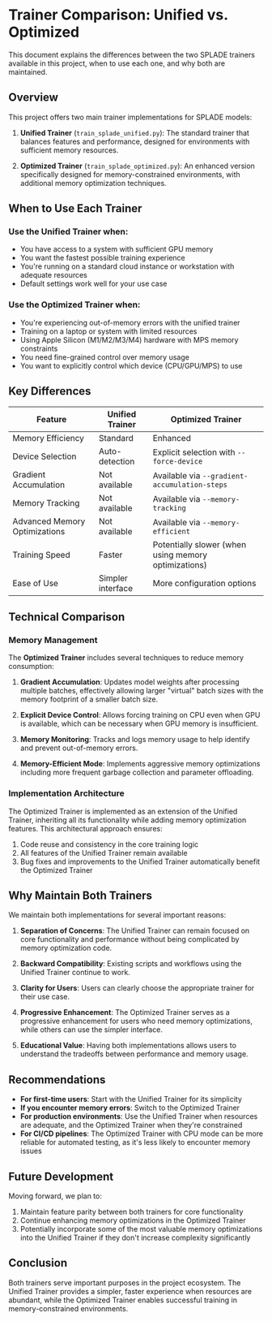 # Trainer Comparison: Unified vs. Optimized

This document explains the differences between the two SPLADE trainers available in this project, when to use each one, and why both are maintained.

## Overview

This project offers two main trainer implementations for SPLADE models:

1. **Unified Trainer** (`train_splade_unified.py`): The standard trainer that balances features and performance, designed for environments with sufficient memory resources.

2. **Optimized Trainer** (`train_splade_optimized.py`): An enhanced version specifically designed for memory-constrained environments, with additional memory optimization techniques.

## When to Use Each Trainer

### Use the Unified Trainer when:

- You have access to a system with sufficient GPU memory
- You want the fastest possible training experience
- You're running on a standard cloud instance or workstation with adequate resources
- Default settings work well for your use case

### Use the Optimized Trainer when:

- You're experiencing out-of-memory errors with the unified trainer
- Training on a laptop or system with limited resources
- Using Apple Silicon (M1/M2/M3/M4) hardware with MPS memory constraints
- You need fine-grained control over memory usage
- You want to explicitly control which device (CPU/GPU/MPS) to use

## Key Differences

| Feature | Unified Trainer | Optimized Trainer |
|---------|----------------|-------------------|
| Memory Efficiency | Standard | Enhanced |
| Device Selection | Auto-detection | Explicit selection with `--force-device` |
| Gradient Accumulation | Not available | Available via `--gradient-accumulation-steps` |
| Memory Tracking | Not available | Available via `--memory-tracking` |
| Advanced Memory Optimizations | Not available | Available via `--memory-efficient` |
| Training Speed | Faster | Potentially slower (when using memory optimizations) |
| Ease of Use | Simpler interface | More configuration options |

## Technical Comparison

### Memory Management

The **Optimized Trainer** includes several techniques to reduce memory consumption:

1. **Gradient Accumulation**: Updates model weights after processing multiple batches, effectively allowing larger "virtual" batch sizes with the memory footprint of a smaller batch size.

2. **Explicit Device Control**: Allows forcing training on CPU even when GPU is available, which can be necessary when GPU memory is insufficient.

3. **Memory Monitoring**: Tracks and logs memory usage to help identify and prevent out-of-memory errors.

4. **Memory-Efficient Mode**: Implements aggressive memory optimizations including more frequent garbage collection and parameter offloading.

### Implementation Architecture

The Optimized Trainer is implemented as an extension of the Unified Trainer, inheriting all its functionality while adding memory optimization features. This architectural approach ensures:

1. Code reuse and consistency in the core training logic
2. All features of the Unified Trainer remain available
3. Bug fixes and improvements to the Unified Trainer automatically benefit the Optimized Trainer

## Why Maintain Both Trainers

We maintain both implementations for several important reasons:

1. **Separation of Concerns**: The Unified Trainer can remain focused on core functionality and performance without being complicated by memory optimization code.

2. **Backward Compatibility**: Existing scripts and workflows using the Unified Trainer continue to work.

3. **Clarity for Users**: Users can clearly choose the appropriate trainer for their use case.

4. **Progressive Enhancement**: The Optimized Trainer serves as a progressive enhancement for users who need memory optimizations, while others can use the simpler interface.

5. **Educational Value**: Having both implementations allows users to understand the tradeoffs between performance and memory usage.

## Recommendations

- **For first-time users**: Start with the Unified Trainer for its simplicity
- **If you encounter memory errors**: Switch to the Optimized Trainer
- **For production environments**: Use the Unified Trainer when resources are adequate, and the Optimized Trainer when they're constrained
- **For CI/CD pipelines**: The Optimized Trainer with CPU mode can be more reliable for automated testing, as it's less likely to encounter memory issues

## Future Development

Moving forward, we plan to:

1. Maintain feature parity between both trainers for core functionality
2. Continue enhancing memory optimizations in the Optimized Trainer
3. Potentially incorporate some of the most valuable memory optimizations into the Unified Trainer if they don't increase complexity significantly

## Conclusion

Both trainers serve important purposes in the project ecosystem. The Unified Trainer provides a simpler, faster experience when resources are abundant, while the Optimized Trainer enables successful training in memory-constrained environments.
